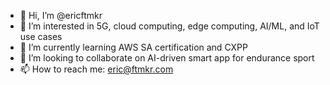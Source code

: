 - 👋 Hi, I’m @ericftmkr
- 👀 I’m interested in 5G, cloud computing, edge computing, AI/ML, and IoT use cases
- 🌱 I’m currently learning AWS SA certification and CXPP
- 💞️ I’m looking to collaborate on AI-driven smart app for endurance sport
- 📫 How to reach me: eric@ftmkr.com

<!---
ericftmkr/ericftmkr is a ✨ special ✨ repository because its `README.md` (this file) appears on your GitHub profile.
You can click the Preview link to take a look at your changes.
--->
